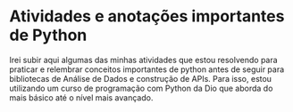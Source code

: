 # Atividades e anotações importantes de Python

Irei subir aqui algumas das minhas atividades que estou resolvendo para praticar e relembrar conceitos importantes de python antes de seguir para bibliotecas de Análise de Dados e construção de APIs. Para isso, estou utilizando um curso de programação com Python da Dio que aborda do mais básico até o nível mais avançado.
